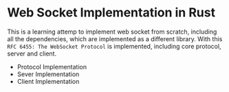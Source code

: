 # Web Socket Implementation in Rust
This is a learning attemp to implement web socket from scratch, including all the dependencies, which are implemented as a different library. With this `RFC 6455: The WebSocket Protocol` is implemented, including core protocol, server and client.

- Protocol Implementation
- Sever Implementation
- Client Implementation